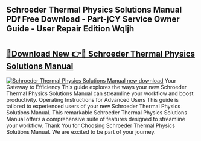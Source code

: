## Schroeder Thermal Physics Solutions Manual PDf Free Download - Part-jCY Service Owner Guide - User Repair Edition Wqljh

# <h2><a href="http://bc47715.oget.top/?id=Schroeder+Thermal+Physics+Solutions+Manual">🔗Download New 👉🔴 Schroeder Thermal Physics Solutions Manual</a></h2>

[![Schroeder Thermal Physics Solutions Manual new download](https://i.imgur.com/5g1atiW.png)](http://bc47715.oget.top/?id=Schroeder+Thermal+Physics+Solutions+Manual)
Your Gateway to Efficiency This guide explores the ways your new Schroeder Thermal Physics Solutions Manual can streamline your workflow and boost productivity. Operating Instructions for Advanced Users This guide is tailored to experienced users of your new Schroeder Thermal Physics Solutions Manual. This remarkable Schroeder Thermal Physics Solutions Manual offers a comprehensive suite of features designed to streamline your workflow. Thank You for Choosing Schroeder Thermal Physics Solutions Manual. We are excited to be part of your journey.
